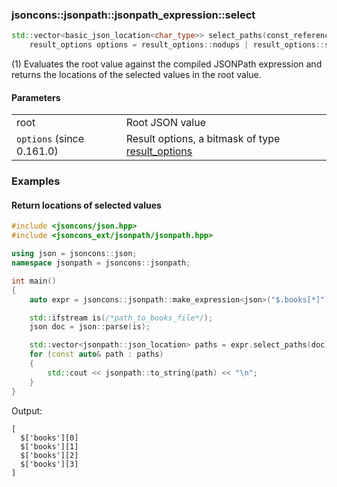 ### jsoncons::jsonpath::jsonpath_expression::select

```cpp
std::vector<basic_json_location<char_type>> select_paths(const_reference root,
    result_options options = result_options::nodups | result_options::sort);                                                 (1) (since 0.172.0)
```

(1) Evaluates the root value against the compiled JSONPath expression and returns the
locations of the selected values in the root value.

#### Parameters

<table>
  <tr>
    <td>root</td>
    <td>Root JSON value</td> 
  </tr>
  <tr>
    <td><code>options</code> (since 0.161.0)</td>
    <td>Result options, a bitmask of type <a href="../result_options.md">result_options</></td> 
  </tr>
</table>

### Examples

#### Return locations of selected values 

```cpp
#include <jsoncons/json.hpp>
#include <jsoncons_ext/jsonpath/jsonpath.hpp>

using json = jsoncons::json;
namespace jsonpath = jsoncons::jsonpath;

int main()
{
    auto expr = jsoncons::jsonpath::make_expression<json>("$.books[*]");

    std::ifstream is(/*path_to_books_file*/);
    json doc = json::parse(is);

    std::vector<jsonpath::json_location> paths = expr.select_paths(doc);
    for (const auto& path : paths)
    {
        std::cout << jsonpath::to_string(path) << "\n";
    }
}
```
Output:
```
[
  $['books'][0]
  $['books'][1]
  $['books'][2]
  $['books'][3]
]
```

